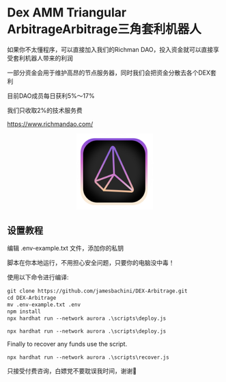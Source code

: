 # Dex AMM Triangular ArbitrageArbitrage三角套利机器人

如果你不太懂程序，可以直接加入我们的Richman DAO，投入资金就可以直接享受套利机器人带来的利润

一部分资金会用于维护高昂的节点服务器，同时我们会把资金分散去各个DEX套利

目前DAO成员每日获利5%～17%

我们只收取2%的技术服务费

https://www.richmandao.com/

<a href="https://www.richmandao.com/" target="blank">
  <p align="center">
    <img src="logo.svg" width="180" alt="triangular-arbitrage2 Logo" />
  </p>
</a>



## 设置教程
编辑 .env-example.txt 文件，添加你的私钥

脚本在你本地运行，不用担心安全问题，只要你的电脑没中毒！

使用以下命令进行编译:

```shell
git clone https://github.com/jamesbachini/DEX-Arbitrage.git
cd DEX-Arbitrage
mv .env-example.txt .env
npm install
npx hardhat run --network aurora .\scripts\deploy.js
```



```shell
npx hardhat run --network aurora .\scripts\deploy.js
```

Finally to recover any funds use the script.

```shell
npx hardhat run --network aurora .\scripts\recover.js
```

只接受付费咨询，白嫖党不要耽误我时间，谢谢🙏
